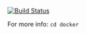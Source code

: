 [![Build Status](https://drone.xrg.io/api/badges/code/xrg.es/status.svg)](https://drone.xrg.io/code/xrg.es)

For more info: `cd docker`